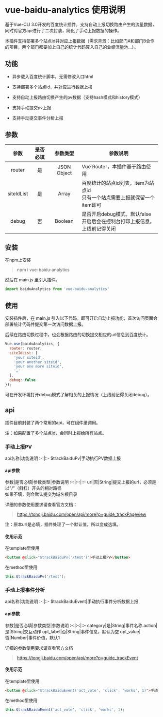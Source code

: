 vue-baidu-analytics 使用说明
===

基于Vue-CLI 3.0开发的百度统计插件，支持自动上报切换路由产生的流量数据，同时对官方api进行了二次封装，简化了手动上报数据的操作。

本插件支持部署多个站点id并对应上报数据（需求背景：比如部门A和部门B合作的项目，两个部门都要加上自己的统计代码算入自己的业绩流量池…）。

## 功能

* 异步载入百度统计脚本，无需修改入口html

* 支持部署多个站点id，并对应进行数据上报

* 支持自动上报路由切换产生的pv数据（支持hash模式和history模式）

* 支持手动提交pv上报

* 支持手动提交事件分析上报

## 参数

参数|是否必填|参数类型|参数说明
:-:|:-:|:-:|-
router|是|JSON Object|Vue Router，本插件基于路由使用
siteIdList|是|Array|百度统计的站点id列表，item为站点id<br>只有一个站点需要上报就保留一个item即可
debug|否|Boolean|是否开启debug模式，默认false<br>开启后会在控制台打印上报信息，上线前记得关闭

## 安装

在npm上安装

>npm i vue-baidu-analytics

然后在 main.js 里引入插件。

```javascript
import baiduAnalytics from 'vue-baidu-analytics'
```

## 使用

安装插件后，在 main.js 引入以下代码，即可开启自动上报功能，首次访问页面会部署统计代码并提交第一次访问数据上报。

后续在路由切换过程中，也会根据路由的切换提交相应的url信息到百度统计。

```javascript
Vue.use(baiduAnalytics, {
  router: router,
  siteIdList: [
    'your siteid',
    'your another siteid',
    'your one more siteid',
    '…'
  ],
  debug: false
});
```

可在开发环境打开debug模式了解相关的上报情况（上线前记得关闭debug）。

## api

插件目前封装了两个常用的api，可在组件里调用。

注：如果配置了多个站点id，会同时上报给所有站点。

### 手动上报PV

api名称|功能说明
:-:|::-
$trackBaiduPv|手动执行PV数据上报

#### api参数

参数|是否必填|参数类型|参数说明
:-:|:-:|::-
url|否|String|提交上报的url，必须是以"/"（斜杠）开头的相对路径<br>如果不填，则会默认提交为域名根目录

详细的参数使用要求请查看官方文档：

>https://tongji.baidu.com/open/api/more?p=guide_trackPageview

注：原本url是必填，插件处理了一个默认值，所以变成选填。

#### 使用示范

在template里使用

```html
<button @click="$trackBaiduPv('/test')">手动上报PV</button>
```

在method里使用

```javascript
this.$trackBaiduPv('/test');
```

### 手动上报事件分析

api名称|功能说明
:-:|::-
$trackBaiduEvent|手动执行事件分析数据上报

#### api参数

参数|是否必填|参数类型|参数说明
:-:|:-:|::-
category|是|String|事件名称
action|是|String|交互动作
opt_label|否|String|事件信息，默认为空
opt_value|否|Number|事件价值，默认1

详细的参数使用要求请查看官方文档

>https://tongji.baidu.com/open/api/more?p=guide_trackEvent

#### 使用示范

在template里使用

```html
<button @click="$trackBaiduEvent('act_vote', 'click', 'works', 1)">手动上报分析事件</button>
```

在method里使用

```javascript
this.$trackBaiduEvent('act_vote', 'click', 'works', 1);
```

